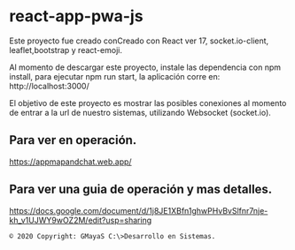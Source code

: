 # react-app-pwa-js

Este proyecto fue creado conCreado con React ver 17,  socket.io-client, leaflet,bootstrap y react-emoji.

Al momento de descargar este proyecto, instale las dependencia con npm install, para ejecutar npm run start, la aplicación corre en: http://localhost:3000/

El objetivo de este proyecto es mostrar las posibles conexiones al momento de entrar a la url de nuestro sistemas, utilizando Websocket (socket.io). 


## Para ver en operación.

https://appmapandchat.web.app/


## Para ver una guia de operación y mas detalles.

https://docs.google.com/document/d/1j8JE1XBfn1ghwPHvBvSlfnr7nje-kh_v1UJWY9wOZ2M/edit?usp=sharing


`© 2020 Copyright: GMayaS C:\>Desarrollo en Sistemas.`


